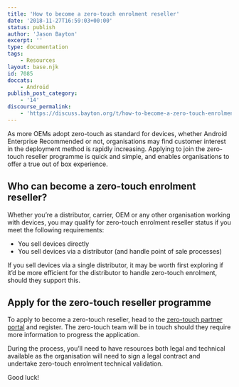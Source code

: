 ```yaml
---
title: 'How to become a zero-touch enrolment reseller'
date: '2018-11-27T16:59:03+00:00'
status: publish
author: 'Jason Bayton'
excerpt: ''
type: documentation
tags: 
    - Resources
layout: base.njk
id: 7085
doccats:
    - Android
publish_post_category:
    - '14'
discourse_permalink:
    - 'https://discuss.bayton.org/t/how-to-become-a-zero-touch-enrolment-reseller/241'
---
```

As more OEMs adopt zero-touch as standard for devices, whether Android Enterprise Recommended or not, organisations may find customer interest in the deployment method is rapidly increasing. Applying to join the zero-touch reseller programme is quick and simple, and enables organisations to offer a true out of box experience.

Who can become a zero-touch enrolment reseller?
-----------------------------------------------

Whether you’re a distributor, carrier, OEM or any other organisation working with devices, you may qualify for zero-touch enrolment reseller status if you meet the following requirements:

- You sell devices directly
- You sell devices via a distributor (and handle point of sale processes)

If you sell devices via a single distributor, it may be worth first exploring if it’d be more efficient for the distributor to handle zero-touch enrolment, should they support this.

Apply for the zero-touch reseller programme
-------------------------------------------

To apply to become a zero-touch reseller, head to the [zero-touch partner portal](https://zt.androidenterprise.dev) and register. The zero-touch team will be in touch should they require more information to progress the application.

During the process, you’ll need to have resources both legal and technical available as the organisation will need to sign a legal contract and undertake zero-touch enrolment technical validation.

Good luck!